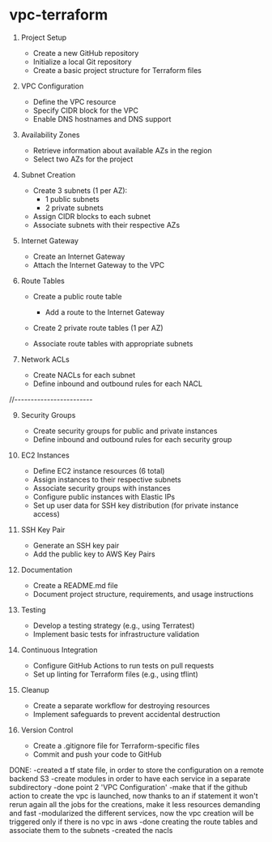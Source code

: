 # vpc-terraform
1. Project Setup
   - Create a new GitHub repository
   - Initialize a local Git repository
   - Create a basic project structure for Terraform files

2. VPC Configuration
   - Define the VPC resource
   - Specify CIDR block for the VPC
   - Enable DNS hostnames and DNS support
3. Availability Zones
   - Retrieve information about available AZs in the region
   - Select two AZs for the project

4. Subnet Creation
   - Create 3 subnets (1 per AZ):
     - 1 public subnets 
     - 2 private subnets 
   - Assign CIDR blocks to each subnet
   - Associate subnets with their respective AZs


5. Internet Gateway
   - Create an Internet Gateway
   - Attach the Internet Gateway to the VPC


7. Route Tables
   - Create a public route table
     - Add a route to the Internet Gateway
   - Create 2 private route tables (1 per AZ)
    
   - Associate route tables with appropriate subnets
8. Network ACLs
   - Create NACLs for each subnet
   - Define inbound and outbound rules for each NACL

//------------------------

9. Security Groups
   - Create security groups for public and private instances
   - Define inbound and outbound rules for each security group

10. EC2 Instances
    - Define EC2 instance resources (6 total)
    - Assign instances to their respective subnets
    - Associate security groups with instances
    - Configure public instances with Elastic IPs
    - Set up user data for SSH key distribution (for private instance access)

11. SSH Key Pair
    - Generate an SSH key pair
    - Add the public key to AWS Key Pairs

17. Documentation
    - Create a README.md file
    - Document project structure, requirements, and usage instructions

18. Testing
    - Develop a testing strategy (e.g., using Terratest)
    - Implement basic tests for infrastructure validation

19. Continuous Integration
    - Configure GitHub Actions to run tests on pull requests
    - Set up linting for Terraform files (e.g., using tflint)

22. Cleanup
    - Create a separate workflow for destroying resources
    - Implement safeguards to prevent accidental destruction

23. Version Control
    - Create a .gitignore file for Terraform-specific files
    - Commit and push your code to GitHub

DONE:
-created a tf state file, in order to store the configuration on a remote backend S3
-create modules in order to have each service in a separate subdirectory
-done point 2 'VPC Configuration'
-make that if the github action to create the vpc is launched, now thanks to an if statement
    it won't rerun again all the jobs for the creations, make it less resources demanding and fast
-modularized the different services, now the vpc creation will be triggered only if there is no vpc
    in aws
-done creating the route tables and associate them to the subnets
-created the nacls




